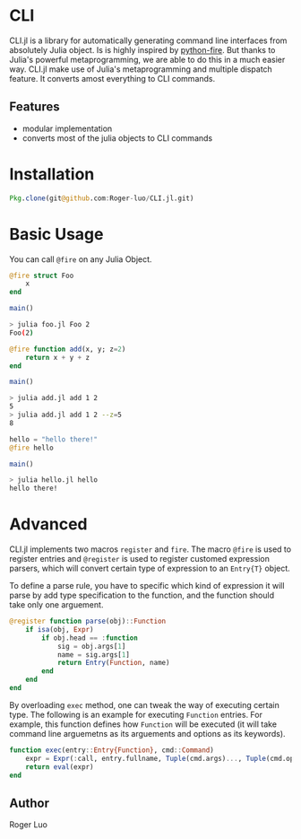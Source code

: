 # CLI

CLI.jl is a library for automatically generating command line interfaces from 
absolutely Julia object. Is is highly inspired by [python-fire](https://github.com/google/python-fire). But thanks to Julia's powerful metaprogramming, we are able to do this in a much easier way. CLI.jl make use of Julia's metaprogramming and multiple dispatch feature. It converts amost everything to CLI commands.

## Features

- modular implementation
- converts most of the julia objects to CLI commands

# Installation

```julia
Pkg.clone(git@github.com:Roger-luo/CLI.jl.git)
```

# Basic Usage

You can call `@fire` on any Julia Object.

```julia
@fire struct Foo
    x
end

main()
```

```bash
> julia foo.jl Foo 2
Foo(2)
```

```julia
@fire function add(x, y; z=2)
    return x + y + z
end

main()
```

```bash
> julia add.jl add 1 2
5
> julia add.jl add 1 2 --z=5
8
```

```julia
hello = "hello there!"
@fire hello

main()
```

```bash
> julia hello.jl hello
hello there!
```

# Advanced

CLI.jl implements two macros `register` and `fire`. The macro `@fire` is used to register entries and `@register` is used to register customed expression parsers, which will convert certain type of expression to an `Entry{T}` object.

To define a parse rule, you have to specific which kind of expression it will parse by add type specification to the function, and the function should take only one arguement.

```julia
@register function parse(obj)::Function
    if isa(obj, Expr)
        if obj.head == :function
            sig = obj.args[1]
            name = sig.args[1]
            return Entry(Function, name)
        end
    end
end
```

By overloading `exec` method, one can tweak the way of executing certain type. The following is an example for executing `Function` entries. For example, this function defines how `Function` will be executed (it will take command line arguemetns as its arguements and options as its keywords).

```julia
function exec(entry::Entry{Function}, cmd::Command)
    expr = Expr(:call, entry.fullname, Tuple(cmd.args)..., Tuple(cmd.options)...)
    return eval(expr)
end
```

## Author

Roger Luo